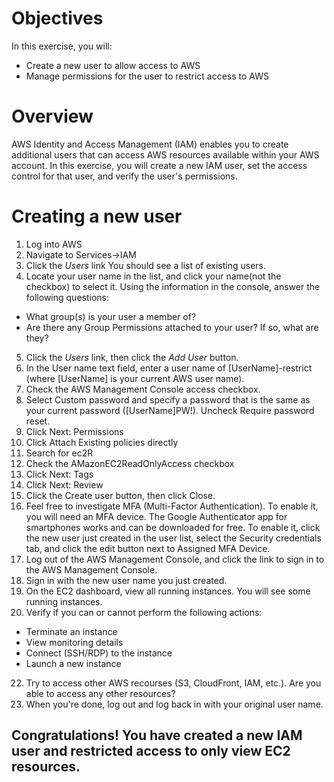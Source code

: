 # Objectives
In this exercise, you will:
- Create a new user to allow access to AWS
- Manage permissions for the user to restrict access to AWS
# Overview
AWS Identity and Access Management (IAM) enables you to create additional users that can access AWS resources available within your AWS account. In this exercise, you will create a new IAM user, set the access control for that user, and verify the user's permissions.
# Creating a new user
1. Log into AWS
2. Navigate to Services->IAM
3. Click the *Users* link
You should see a list of existing users.
4. Locate your user name in the list, and click your name(not the checkbox) to select it. Using the information in the console, answer the following questions:
  - What group(s) is your user a member of?
  - Are there any Group Permissions attached to your user? If so, what are they?
5. Click the *Users* link, then click the *Add User* button.
7. In the User name text field, enter a user name of [UserName]-restrict (where [UserName] is your current AWS user name).
8. Check the AWS Management Console access checkbox.
9. Select Custom password and specify a password that is the same as your current password ([UserName]PW!). Uncheck Require password reset.
10. Click Next: Permissions
11. Click Attach Existing policies directly
12. Search for ec2R
13. Check the AMazonEC2ReadOnlyAccess checkbox
14. Click Next: Tags
15. Click Next: Review
16. Click the Create user button, then click Close.
17. Feel free to investigate MFA (Multi-Factor Authentication). To enable it, you will need an MFA device. The Google Authenticator app for smartphones works and can be downloaded for free. To enable it, click the new user just created in the user list, select the Security credentials tab, and click the edit button next to Assigned MFA Device.
18. Log out of the AWS Management Console, and click the link to sign in to the AWS Management Console.
19. Sign in with the new user name you just created.
20. On the EC2 dashboard, view all running instances. You will see some running instances.
21. Verify if you can or cannot perform the following actions:
  - Terminate an instance
  - View monitoring details
  - Connect (SSH/RDP) to the instance
  - Launch a new instance
22. Try to access other AWS recourses (S3, CloudFront, IAM, etc.). Are you able to access any other resources?
23. When you're done, log out and log back in with your original user name.
## Congratulations! You have created a new IAM user and restricted access to only view EC2 resources.
